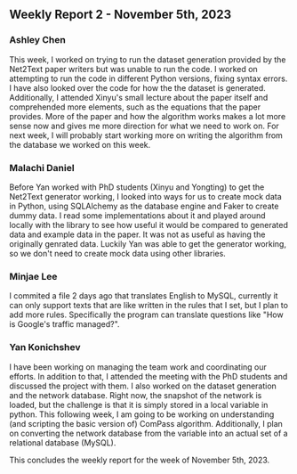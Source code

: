 ## Weekly Report 2 - November 5th, 2023

### Ashley Chen

This week, I worked on trying to run the dataset generation provided by the Net2Text paper writers but was unable to run the code. I worked on attempting to run the code in different Python versions, fixing syntax errors. I have also looked over the code for how the the dataset is generated. Additionally, I attended Xinyu's small lecture about the paper itself and comprehended more elements, such as the equations that the paper provides. More of the paper and how the algorithm works makes a lot more sense now and gives me more direction for what we need to work on. For next week, I will probably start working more on writing the algorithm from the database we worked on this week.

### Malachi Daniel

Before Yan worked with PhD students (Xinyu and Yongting) to get the Net2Text generator working, I looked into ways for us to create mock data in Python, using SQLAlchemy as the database engine and Faker to create dummy data. I read some implementations about it and played around locally with the library to see how useful it would be compared to generated data and example data in the paper. It was not as useful as having the originally genrated data. Luckily Yan was able to get the generator working, so we don't need to create mock data using other libraries.

### Minjae Lee

I commited a file 2 days ago that translates English to MySQL, currently it can only support texts that are like written in the rules that I set, but I plan to add more rules. Specifically the program can translate questions like "How is Google's traffic managed?".

### Yan Konichshev

I have been working on managing the team work and coordinating our efforts. In addition to that, I attended the meeting with the PhD students and discussed the project with them. I also worked on the dataset generation and the network database. Right now, the snapshot of the network is loaded, but the challenge is that it is simply stored in a local variable in python. This following week, I am going to be working on understanding (and scripting the basic version of) ComPass algorithm. Additionally, I plan on converting the network database from the variable into an actual set of a relational database (MySQL).

This concludes the weekly report for the week of November 5th, 2023.
